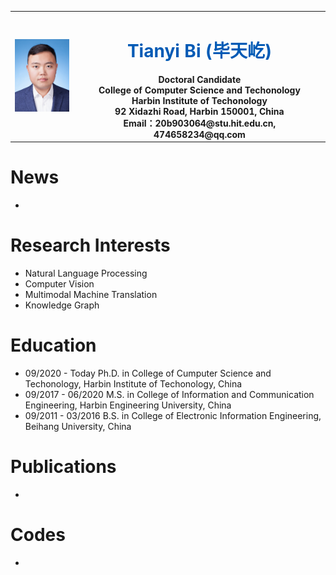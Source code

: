 <table border="0">
  <tr>
    <td width="20%">
      <img src="/identification_photo.JPG" width="100%">
    </td>
    <td width="80%" align="center" valign="middle">
      <h1><font color="#005AB5">Tianyi Bi (毕天屹)</font></h1>
      <b>Doctoral Candidate</b><br/>
      <b>College of Computer Science and Techonology</b><br/>
      <b>Harbin Institute of Techonology</b><br/>
      <b>92 Xidazhi Road, Harbin 150001, China</b><br/>
      <b>Email：20b903064@stu.hit.edu.cn, 474658234@qq.com </b><br/>
    </td>
  </tr>
</table>

# News
- 

# Research Interests
- Natural Language Processing
- Computer Vision
- Multimodal Machine Translation
- Knowledge Graph

# Education
- 09/2020 - Today        Ph.D. in College of Cumputer Science and Techonology, Harbin Institute of Techonology, China
- 09/2017 - 06/2020 M.S. in College of Information and Communication Engineering, Harbin Engineering University, China
- 09/2011 - 03/2016 B.S. in College of Electronic Information Engineering, Beihang University, China

# Publications
- 

# Codes
- 
